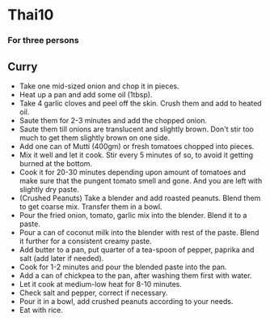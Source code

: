 # Thai10

### For three persons

## Curry
- Take one mid-sized onion and chop it in pieces. 
- Heat up a pan and add some oil (1tbsp).
- Take 4 garlic cloves and peel off the skin. Crush them and add to heated oil. 
- Saute them for 2-3 minutes and add the chopped onion. 
- Saute them till onions are translucent and slightly brown. Don't stir too much to get them slightly brown on one side. 
- Add one can of Mutti (400gm) or fresh tomatoes chopped into pieces. 
- Mix it well and let it cook. Stir every 5 minutes of so, to avoid it getting burned at the bottom. 
- Cook it for 20-30 minutes depending upon amount of tomatoes and make sure that the pungent tomato smell and gone. And you are left with slightly dry paste. 
- (Crushed Peanuts) Take a blender and add roasted peanuts. Blend them to get coarse mix. Transfer them in a bowl. 
- Pour the fried onion, tomato, garlic mix into the blender. Blend it to a paste. 
- Pour a can of coconut milk into the blender with rest of the paste. Blend it further for a consistent creamy paste. 
- Add butter to a pan, put quarter of a tea-spoon of pepper, paprika and salt (add later if needed). 
- Cook for 1-2 minutes and pour the blended paste into the pan. 
- Add a can of chickpea to the pan, after washing them first with water. 
- Let it cook at medium-low heat for 8-10 minutes. 
- Check salt and pepper, correct if necessary. 
- Pour it in a bowl, add crushed peanuts according to your needs. 
- Eat with rice.
